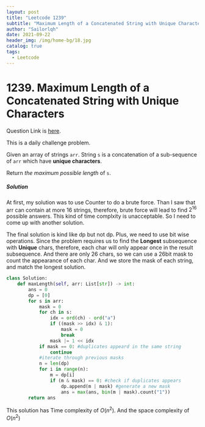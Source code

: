 ```yaml
---
layout: post
title: "Leetcode 1239"
subtitle: "Maximum Length of a Concatenated String with Unique Characters "
author: "Sailorlqh"
date: 2021-09-22
header_img: /img/home-bg/18.jpg
catalog: true
tags:
  - Leetcode
---
```


# 1239. Maximum Length of a Concatenated String with Unique Characters
Question Link is [here](https://leetcode.com/problems/maximum-length-of-a-concatenated-string-with-unique-characters/).

This is a daily challenge problem. 

Given an array of strings `arr`. String `s` is a concatenation of a sub-sequence of `arr` which have **unique characters**.

Return *the maximum possible length* of `s`.

##### Solution

At first, my solution was to use Counter to do a brute force. Than I saw that arr can contain at more 16 strings, therefore, brute force will lead to find $2^{16}$  possible answers. This kind of time complxity is unacceptable. So I need to come up with another solution.

The final solution is kind like dp but not dp. Plus, we need to use bit wise operations.  Since the problem requires us to find the **Longest** subsequence with **Unique** chars, therefore, each char will only appear once in the result subsequence. And there are only 26 chars, so we can use a 26bit mask to count the appearance of each char.  And we store the mask of each string, and match the longest solution.

```python
class Solution:
    def maxLength(self, arr: List[str]) -> int:
        ans = 0
        dp = [0]
        for s in arr:
            mask = 0
            for ch in s:
                idx = ord(ch) - ord("a")
                if ((mask >> idx) & 1):
                    mask = 0
                    break
                mask |= 1 << idx
            if mask == 0: #duplicates appeard in the same string
                continue
            #iterate through previous masks
            n = len(dp)
            for i in range(n):
                m = dp[i]
                if (m & mask) == 0: #check if duplicates appears
                    dp.append(m | mask) #generate a new mask
                    ans = max(ans, bin(m | mask).count("1"))
        return ans
```

This solution has Time complexity of $O(n^2)$. And the space complexity of $O(n^2)$

